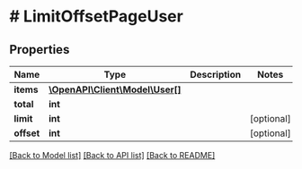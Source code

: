 # # LimitOffsetPageUser

## Properties

Name | Type | Description | Notes
------------ | ------------- | ------------- | -------------
**items** | [**\OpenAPI\Client\Model\User[]**](User.md) |  |
**total** | **int** |  |
**limit** | **int** |  | [optional]
**offset** | **int** |  | [optional]

[[Back to Model list]](../../README.md#models) [[Back to API list]](../../README.md#endpoints) [[Back to README]](../../README.md)
